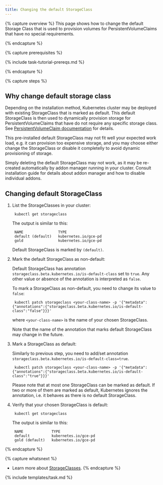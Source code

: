 ```yaml
---
title: Changing the default StorageClass
---
```


{% capture overview %}
This page shows how to change the default Storage Class that is used to
provision volumes for PersistentVolumeClaims that have no special requirements.

{% endcapture %}

{% capture prerequisites %}

{% include task-tutorial-prereqs.md %}

{% endcapture %}

{% capture steps %}

## Why change default storage class

Depending on the installation method, Kubernetes cluster may be deployed with
existing StorageClass that is marked as default. This default StorageClass
is then used to dynamically provision storage for PersistentVolumeClaims
that have do not require any specific storage class. See
[PersistentVolumeClaim documentation](/docs/user-guide/persistent-volumes/#class-1)
for details.

This pre-installed default StorageClass may not fit well your expected work
load, e.g. it can provision too expensive storage, and you may choose either
change the StorageClass or disable it completelly to avoid dynamic provisioning
of storage.

Simply deleting the default StorageClass may not work, as it may be re-created
automatically by addon manager running in your cluster. Consult installation
guide for details about addon manager and how to disable individual addons.

## Changing default StorageClass

1. List the StorageClasses in your cluster:

        kubectl get storageclass

    The output is similar to this:

        NAME                TYPE
        default (default)   kubernetes.io/gce-pd
        gold                kubernetes.io/gce-pd

    Default StorageClass is marked by `(default)`.

1. Mark the default StorageClass as non-default:

   Default StorageClass has annotation
   `storageclass.beta.kubernetes.io/is-default-class` set to `true`. Any other value
   or absence of the annotation is interpreted as `false`.

   To mark a StorageClass as non-default, you need to change its value to `false`:

        kubectl patch storageclass <your-class-name> -p '{"metadata": {"annotations":{"storageclass.beta.kubernetes.io/is-default-class":"false"}}}'

    where `<your-class-name>` is the name of your chosen StorageClass.

    Note that the name of the annotation that marks default StorageClass may
    change in the future.

1. Mark a StorageClass as default:

   Similarly to previous step, you need to add/set annotation
   `storageclass.beta.kubernetes.io/is-default-class=true`.

        kubectl patch storageclass <your-class-name> -p '{"metadata": {"annotations":{"storageclass.beta.kubernetes.io/is-default-class":"true"}}}'

   Please note that at most one StorageClass can be marked as default. If two
   or more of them are marked as default, Kubernetes ignores the annotation,
   i.e. it behaves as there is no default StorageClass.

1. Verify that your chosen StorageClass is default:

        kubectl get storageclass

    The output is similar to this:

        NAME             TYPE
        default          kubernetes.io/gce-pd
        gold (default)   kubernetes.io/gce-pd

{% endcapture %}

{% capture whatsnext %}
* Learn more about [StorageClasses](/docs/user-guide/persistent-volumes/).
{% endcapture %}

{% include templates/task.md %}
